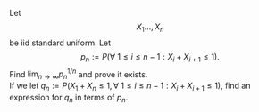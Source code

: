 Let $$X_1\dots,X_n$$ be iid standard uniform. Let $$p_n:=P(\forall\ 1\leq i\leq n-1 : X_i+X_{i+1}\leq1 ).$$ Find $\lim_{n\to\infty}p_n^{1/n}$ and prove it exists.  
If we let $q_n:=P(X_1+X_n\leq1,\forall\ 1\leq i\leq n-1 : X_i+X_{i+1}\leq1)$, find an expression for $q_n$ in terms of $p_n$.
<!---
Double dollars are because latex in markdown on github shits the bed otherwise.
-->
